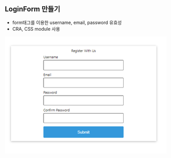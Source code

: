 ## LoginForm 만들기

- form태그를 이용한 username, email, password 유효성
- CRA, CSS module 사용

![alt text](image.png)
